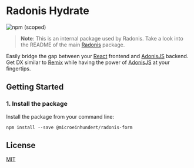 # Radonis Hydrate

![npm (scoped)](https://img.shields.io/npm/v/@microeinhundert/radonis-form)

> **Note**: This is an internal package used by Radonis. Take a look into the README of the main [Radonis](https://github.com/microeinhundert/radonis/tree/main/packages/radonis) package.

Easily bridge the gap between your [React](https://reactjs.org/) frontend and [AdonisJS](https://adonisjs.com/) backend.
Get DX similar to [Remix](https://remix.run/) while having the power of [AdonisJS](https://adonisjs.com/) at your fingertips.

## Getting Started

### 1. Install the package

Install the package from your command line:

```console
npm install --save @microeinhundert/radonis-form
```

## License

[MIT](LICENSE)

